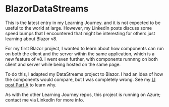 # BlazorDataStreams

This is the latest entry in my Learning Journey. and it is not expected to be useful to the world at large. However, my LinkedIn posts discuss some speed bumps that I encountered that might be interesting for others just learning about Blazor v8.

For my first Blazor project, I wanted to learn about how components can run on both the client and the server within the same application, which is a new feature of v8. I went even further, with components runnnng on both client and server while being hosted on the same page.

To do this, I adapted my DataStreams project to Blazor. I had an idea of how the components would compare, but I was completely wrong. See my [LI post Part A](https://www.linkedin.com/feed/update/urn:li:share:7182478564984803328/) to learn why.

As with the other Learning Journey repos, this project is running on Azure; contact me via LinkedIn for more info.
